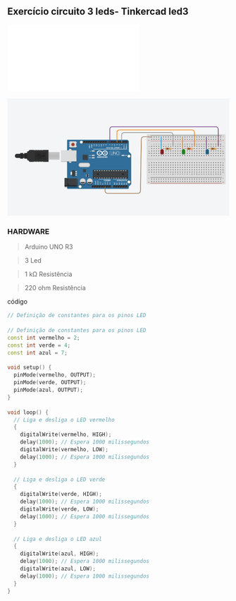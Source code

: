 ## Exercício circuito 3 leds- Tinkercad led3


 ![led3](img/3Leds.pdf)
















 ![led3](img/led3.png)




 





### HARDWARE
> Arduino UNO R3

>  3 Led

> 1 kΩ Resistência

> 220 ohm  Resistência



código
```cpp
// Definição de constantes para os pinos LED

// Definição de constantes para os pinos LED
const int vermelho = 2;
const int verde = 4;
const int azul = 7;

void setup() {
  pinMode(vermelho, OUTPUT);
  pinMode(verde, OUTPUT);
  pinMode(azul, OUTPUT);
}

void loop() {
  // Liga e desliga o LED vermelho
  {
    digitalWrite(vermelho, HIGH);
    delay(1000); // Espera 1000 milissegundos
    digitalWrite(vermelho, LOW);
    delay(1000); // Espera 1000 milissegundos
  }

  // Liga e desliga o LED verde
  {
    digitalWrite(verde, HIGH);
    delay(1000); // Espera 1000 milissegundos
    digitalWrite(verde, LOW);
    delay(1000); // Espera 1000 milissegundos
  }

  // Liga e desliga o LED azul
  {
    digitalWrite(azul, HIGH);
    delay(1000); // Espera 1000 milissegundos
    digitalWrite(azul, LOW);
    delay(1000); // Espera 1000 milissegundos
  }
}

